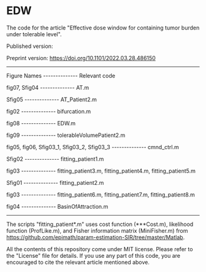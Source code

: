 # EDW
The code for the article "Effective dose window for containing tumor burden under tolerable level".

Published version:

Preprint version: https://doi.org/10.1101/2022.03.28.486150

______________________________________________________________________________________________________

Figure Names -------------- Relevant code

fig07, Sfig04 -------------- AT.m

Sfig05 -------------- AT_Patient2.m

fig02 -------------- bifurcation.m

fig08 -------------- EDW.m

fig09 -------------- tolerableVolumePatient2.m

fig05, fig06, Sfig03_1, Sfig03_2, Sfig03_3 -------------- cmnd_ctrl.m

Sfig02 -------------- fitting_patient1.m

fig03 -------------- fitting_patient3.m, fitting_patient4.m, fitting_patient5.m	

Sfig01 -------------- fitting_patient2.m

fig03 -------------- fitting_patient6.m, fitting_patient7.m, fitting_patient8.m	

fig04 -------------- BasinOfAttraction.m

______________________________________________________________________________________________________


The scripts "fitting_patient*.m" uses cost function (***Cost.m), likelihood function (ProfLike.m), and Fisher information matrix (MiniFisher.m) from https://github.com/epimath/param-estimation-SIR/tree/master/Matlab.

All the contents of this repository come under MIT license. Please refer to the "License" file for details. If you use any part of this code, you are encouraged to cite the relevant article mentioned above.
